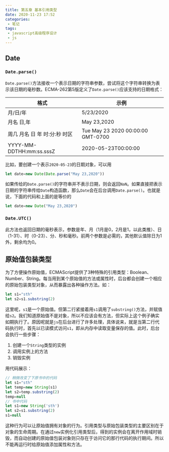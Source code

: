 ```yaml
---
title: 第五章 基本引用类型
date: 2020-11-23 17:52
categories:
 - 笔记
tags:
 - javascript高级程序设计
 - js
---
```


## Date

### `Date.parse()`

`Date.parse()`方法接收一个表示日期的字符串参数，尝试将这个字符串转换为表示该日期的毫秒数。ECMA-262第5版定义了`Date.parse()`应该支持的日期格式：

| 格式 | 示例 |
| - | - |
| 月/日/年 | 5/23/2020 |
| 月名 日,年 | May 23,2020 |
| 周几 月名 日 年 时:分:秒 时区 | Tue May 23 2020 00:00:00 GMT-0700 |
| YYYY-MM-DDTHH:mm:ss.sssZ | 2020-05-23T00:00:00 |

比如，要创建一个表示`2020-05-23`的日期对象，可以用
```javascript
let date=new Date(Date.parse("May 23,2020"))
```

如果传给的`Date.parse()`的字符串并不表示日期，则会返回`NaN`。如果直接把表示日期的字符串传给`Date`构造函数，那么`Date`会在后台调用`Date.parse()`。也就是说，下面的代码和上面的是等价的
```javascript
let date=new Date("May 23,2020")
```

### `Date.UTC()`

此方法也返回日期的毫秒表示，参数是年、月（1月是0，2月是1，以此类推）、日（1-31）、时（0-23）、分、秒和毫秒。前两个参数是必需的，其他默认值除日为1外，剩余均为0。

## 原始值包装类型

为了方便操作原始值，ECMAScript提供了3种特殊的引用类型：Boolean、Number、String。每当用到某个原始值的方法或属性时，后台都会创建一个相应的原始包装类型对象，从而暴露出各种操作方法。如：

```javascript
let s1="sth"
let s2=s1.substring(2)
```

这里呢，`s1`是一个原始值。但第二行紧接着用`s1`调用了`substring()`方法，并赋值给`s2`。我们知道原始值不是对象，所以不应该会有方法，但实际上这个例子确实如期执行了。原因呢就是`js`在后台进行了许多处理，具体说来，就是当第二行代码执行时，首先以已读模式访问`s1`，即从内存中读取变量保存的值。此时，后台会执行一些步骤：

1. 创建一个`String`类型的实例
2. 调用实例上的方法
3. 销毁实例

用代码展示：

```javascript
// 稍微改变了下原书中的代码
let s1="sth"
let temp=new String(s1)
let s2=temp.substring(2)
temp=null
// 书中代码
let s1=new String('sth')
let s2=s1.substring(2)
s1=null
```

这种行为可以让原始值拥有对象的行为。引用类型与原始包装类型的主要区别在于对象的生命周期。在通过`new`实例化引用类型后，得到的实例会在离开作用域时销毁，而自动创建的原始值包装对象则只存在于访问它的那行代码的执行期间。所以不能再运行时给原始值添加属性和方法。